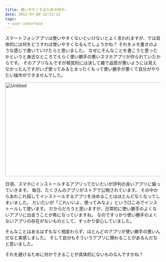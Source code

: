 ```yaml
---
title: 使いやすくするための何か。
date: 2013-07-09 22:51:21
tags: 
 - user-interface
---
```


スマートフォンアプリは使いやすくないといけないとよく言われますが、では具体的には何をどうすれば使いやすくなるんでしょうかね？
それをメモ書きのような感じで書いていけたらと思いました。
なぜにそんなことを書こうと思ったかというと身近なところでえらく使い勝手の悪いスマホアプリが作られていたからです。
そのアプリなんですが視覚的には決して雑で品質が悪いようには見えなかったんですがいざ使ってみるとまったくもって使い勝手が悪くて自分がやりたい操作ができませんでした。

<!-- more -->

<a href="https://www.flickr.com/photos/shigeki_takeguchi/16801740261" title="Untitled by shigeki takeguchi, on Flickr">
<img src="https://farm8.staticflickr.com/7655/16801740261_0415b9db53_z.jpg" width="640" height="304" alt="Untitled">
</a>

日頃、スマホにインストールするアプリってだいたいが評判の良いアプリに偏っていきます。
毎日、たくさんのアプリがストアで公開されています。
その中からあれこれ探してインストールするアプリを決めることはほとんどなくなってしまいました。
だいたいが「これいいよ、使ってみなよ」という口こみでインストールして使います。
だからだろうと思いますが、日常的に使い勝手のよくないアプリに出会うことが希になっていますね。
なのですっかり使い勝手のよくないアプリの存在がないものとして、すっかり安心していました。

そんなことはあるはずもなく相変わらず、ほとんどのアプリが使い勝手の悪いんだなと実感しました。
そして自分もそういうアプリに関わることがあるんだなと思いました。

それを避けるために何かできることが具体的にないものなんですかね？
